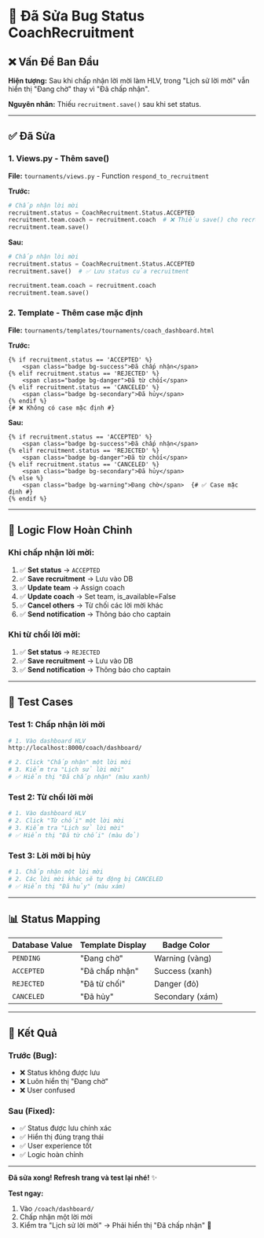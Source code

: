 # 🔧 Đã Sửa Bug Status CoachRecruitment

## ❌ Vấn Đề Ban Đầu

**Hiện tượng:** Sau khi chấp nhận lời mời làm HLV, trong "Lịch sử lời mời" vẫn hiển thị "Đang chờ" thay vì "Đã chấp nhận".

**Nguyên nhân:** Thiếu `recruitment.save()` sau khi set status.

---

## ✅ Đã Sửa

### 1. **Views.py** - Thêm save()

**File:** `tournaments/views.py` - Function `respond_to_recruitment`

**Trước:**
```python
# Chấp nhận lời mời
recruitment.status = CoachRecruitment.Status.ACCEPTED
recruitment.team.coach = recruitment.coach  # ❌ Thiếu save() cho recruitment
recruitment.team.save()
```

**Sau:**
```python
# Chấp nhận lời mời
recruitment.status = CoachRecruitment.Status.ACCEPTED
recruitment.save()  # ✅ Lưu status của recruitment

recruitment.team.coach = recruitment.coach
recruitment.team.save()
```

### 2. **Template** - Thêm case mặc định

**File:** `tournaments/templates/tournaments/coach_dashboard.html`

**Trước:**
```django
{% if recruitment.status == 'ACCEPTED' %}
    <span class="badge bg-success">Đã chấp nhận</span>
{% elif recruitment.status == 'REJECTED' %}
    <span class="badge bg-danger">Đã từ chối</span>
{% elif recruitment.status == 'CANCELED' %}
    <span class="badge bg-secondary">Đã hủy</span>
{% endif %}
{# ❌ Không có case mặc định #}
```

**Sau:**
```django
{% if recruitment.status == 'ACCEPTED' %}
    <span class="badge bg-success">Đã chấp nhận</span>
{% elif recruitment.status == 'REJECTED' %}
    <span class="badge bg-danger">Đã từ chối</span>
{% elif recruitment.status == 'CANCELED' %}
    <span class="badge bg-secondary">Đã hủy</span>
{% else %}
    <span class="badge bg-warning">Đang chờ</span>  {# ✅ Case mặc định #}
{% endif %}
```

---

## 🎯 Logic Flow Hoàn Chỉnh

### Khi chấp nhận lời mời:

1. ✅ **Set status** → `ACCEPTED`
2. ✅ **Save recruitment** → Lưu vào DB
3. ✅ **Update team** → Assign coach
4. ✅ **Update coach** → Set team, is_available=False
5. ✅ **Cancel others** → Từ chối các lời mời khác
6. ✅ **Send notification** → Thông báo cho captain

### Khi từ chối lời mời:

1. ✅ **Set status** → `REJECTED`
2. ✅ **Save recruitment** → Lưu vào DB
3. ✅ **Send notification** → Thông báo cho captain

---

## 🧪 Test Cases

### Test 1: Chấp nhận lời mời
```bash
# 1. Vào dashboard HLV
http://localhost:8000/coach/dashboard/

# 2. Click "Chấp nhận" một lời mời
# 3. Kiểm tra "Lịch sử lời mời"
# ✅ Hiển thị "Đã chấp nhận" (màu xanh)
```

### Test 2: Từ chối lời mời
```bash
# 1. Vào dashboard HLV
# 2. Click "Từ chối" một lời mời
# 3. Kiểm tra "Lịch sử lời mời"
# ✅ Hiển thị "Đã từ chối" (màu đỏ)
```

### Test 3: Lời mời bị hủy
```bash
# 1. Chấp nhận một lời mời
# 2. Các lời mời khác sẽ tự động bị CANCELED
# ✅ Hiển thị "Đã hủy" (màu xám)
```

---

## 📊 Status Mapping

| Database Value | Template Display | Badge Color |
|---------------|------------------|-------------|
| `PENDING` | "Đang chờ" | Warning (vàng) |
| `ACCEPTED` | "Đã chấp nhận" | Success (xanh) |
| `REJECTED` | "Đã từ chối" | Danger (đỏ) |
| `CANCELED` | "Đã hủy" | Secondary (xám) |

---

## 🚀 Kết Quả

### Trước (Bug):
- ❌ Status không được lưu
- ❌ Luôn hiển thị "Đang chờ"
- ❌ User confused

### Sau (Fixed):
- ✅ Status được lưu chính xác
- ✅ Hiển thị đúng trạng thái
- ✅ User experience tốt
- ✅ Logic hoàn chỉnh

---

**Đã sửa xong! Refresh trang và test lại nhé!** ✨

**Test ngay:**
1. Vào `/coach/dashboard/`
2. Chấp nhận một lời mời
3. Kiểm tra "Lịch sử lời mời" → Phải hiển thị "Đã chấp nhận" 🎉
